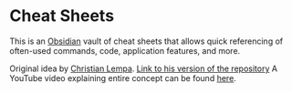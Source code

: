 # Cheat Sheets

This is an [Obsidian](https://obsidian.md/) vault of cheat sheets that allows quick referencing of often-used commands, code, application features, and more. 

Original idea by [Christian Lempa](https://www.youtube.com/@christianlempa). [Link to his version of the repository](https://github.com/ChristianLempa/cheat-sheets)
A YouTube video explaining entire concept can be found [here](https://youtu.be/cBzc5r-FNW0).